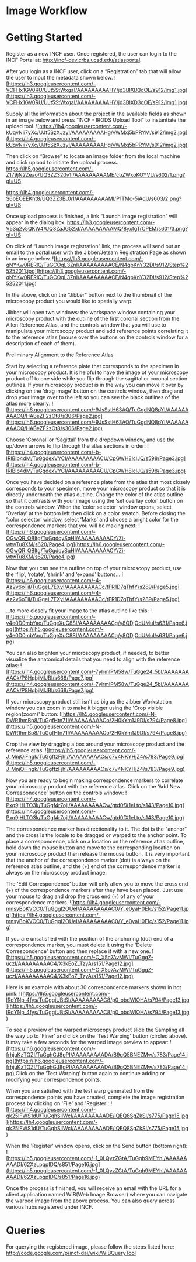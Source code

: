 # Image Workflow #

# Getting Started #

Register as a new INCF user. Once registered, the user can login to the INCF Portal at: http://incf-dev.crbs.ucsd.edu/atlasportal.

After you login as a INCF user, click on a “Registration” tab that will allow the user to input the metadata shown below.
![https://lh3.googleusercontent.com/-VCFHx1GV0RU/UJt5StWxgaI/AAAAAAAAAHY/jd3BlXD3dOE/s912/img1.jpg](https://lh3.googleusercontent.com/-VCFHx1GV0RU/UJt5StWxgaI/AAAAAAAAAHY/jd3BlXD3dOE/s912/img1.jpg)

Supply all the information about the project in the available fields as shown in an image below and press “INCF - IRODS Upload Tool” to instantiate the upload tool.
![https://lh4.googleusercontent.com/-kUqvNii7yXc/UJt5SzXJzyI/AAAAAAAAAHg/vWMxj5bPRYM/s912/img2.jpg](https://lh4.googleusercontent.com/-kUqvNii7yXc/UJt5SzXJzyI/AAAAAAAAAHg/vWMxj5bPRYM/s912/img2.jpg)

Then click on “Browse” to locate an image folder from the local machine and click upload to initiate the upload process.
https://lh5.googleusercontent.com/-Z179jN2Zeao/UQ3ZZ320v1I/AAAAAAAAAME/cbZWxoKOYVU/s602/1.png?gl=US

https://lh4.googleusercontent.com/-S6bEOEEKht8/UQ3ZZ3B_0rI/AAAAAAAAAMI/P1TMc-5iAqU/s603/2.png?gl=US

Once upload process is finished, a link “Launch image registration” will appear in the dialog box.
https://lh3.googleusercontent.com/-V53q2v5QKW4/UQ3ZaJG52xI/AAAAAAAAAMQ/8yxfgTrCPEM/s601/3.png?gl=US


On click of “Launch image registration” link, the process will send out an email to the portal user with the Jibber/Jetsam Registration Page as shown  in an image below.
![https://lh3.googleusercontent.com/-qNYKw0RERlQ/TuGCOgL3ZnI/AAAAAAAAACE/N4qpKnY32DI/s912/Step%25252011.jpg](https://lh3.googleusercontent.com/-qNYKw0RERlQ/TuGCOgL3ZnI/AAAAAAAAACE/N4qpKnY32DI/s912/Step%25252011.jpg)

In the above, click on the "Jibber" button next to the thumbnail of the microscopy product you would like to spatially warp:

Jibber will open two windows: the workspace window containing your microscopy product with the outline of the first coronal section from the Allen Reference Atlas, and the controls window that you will use to manipulate your microscopy product and add reference points correlating it to the reference atlas (mouse over the buttons on the controls window for a description of each of them).

Preliminary Alignment to the Reference Atlas

Start by selecting a reference plate that corresponds to the specimen in your microscopy product. It is helpful to have the image of your microscopy product off to one side while you flip through the sagittal or coronal section outlines. If your microscopy product is in the way you can move it over by clicking on the ‘drag image’ button on the controls window, then drag and drop your image over to the left so you can see the black outlines of the atlas more clearly:
![https://lh6.googleusercontent.com/-9JsSstH63AQ/TuGgdNQ8pYI/AAAAAAAAACQ/HABeZF2zOt8/s306/Page2.jpg](https://lh6.googleusercontent.com/-9JsSstH63AQ/TuGgdNQ8pYI/AAAAAAAAACQ/HABeZF2zOt8/s306/Page2.jpg)


Choose ‘Coronal’ or ‘Sagittal’ from the dropdown window, and use the up/down arrows to flip through the atlas sections in order:
![https://lh4.googleusercontent.com/-b-IRlBlb4dM/TuGgdexVYCI/AAAAAAAAACU/CpGWH8lclJQ/s598/Page3.jpg](https://lh4.googleusercontent.com/-b-IRlBlb4dM/TuGgdexVYCI/AAAAAAAAACU/CpGWH8lclJQ/s598/Page3.jpg)


Once you have decided on a reference plate from the atlas that most closely corresponds to your specimen, move your microscopy product so that it is directly underneath the atlas outline. Change the color of the atlas outline so that it contrasts with your image using the ‘set overlay color’ button on the controls window. When the ‘color selector’ window opens, select ‘Overlay’ at the bottom left then click on a color swatch. Before closing the ‘color selector’ window, select ‘Marks’ and choose a bright color for the correspondence markers that you will be making next:
![https://lh6.googleusercontent.com/-OGwQR_QBltg/TuGgdoySqHI/AAAAAAAAACY/Zi-wtwTu8XM/s620/Page4.jpg](https://lh6.googleusercontent.com/-OGwQR_QBltg/TuGgdoySqHI/AAAAAAAAACY/Zi-wtwTu8XM/s620/Page4.jpg)


Now that you can see the outline on top of your microscopy product, use the ‘flip’, ‘rotate’, ‘shrink’ and ‘expand’ buttons...
![https://lh6.googleusercontent.com/-4-Az2v6oTiI/TuGgeL7EXyI/AAAAAAAAACc/tFR1D7qThfY/s289/Page5.jpg](https://lh6.googleusercontent.com/-4-Az2v6oTiI/TuGgeL7EXyI/AAAAAAAAACc/tFR1D7qThfY/s289/Page5.jpg)


...to more closely fit your image to the atlas outline like this:
![https://lh5.googleusercontent.com/-y4e0D0mbYao/TuGgeXuC8SI/AAAAAAAAACg/y8QDjOdUMuI/s631/Page6.jpg](https://lh5.googleusercontent.com/-y4e0D0mbYao/TuGgeXuC8SI/AAAAAAAAACg/y8QDjOdUMuI/s631/Page6.jpg)


You can also brighten your microscopy product, if needed, to better visualize the anatomical details that you need to align with the reference atlas:
![https://lh4.googleusercontent.com/-7ylrmlPM58w/TuGge24_5bI/AAAAAAAAACk/P8HqbjMlJBI/s668/Page7.jpg](https://lh4.googleusercontent.com/-7ylrmlPM58w/TuGge24_5bI/AAAAAAAAACk/P8HqbjMlJBI/s668/Page7.jpg)


If your microscopy product still isn't as big as the Jibber Workstation window you can zoom in to make it bigger using the 'Crop visible region(zoom)' button:
![https://lh5.googleusercontent.com/-N-DWR1hmBp8/TuGgfHtn71I/AAAAAAAAACo/2H0kYm1J9DI/s794/Page8.jpg](https://lh5.googleusercontent.com/-N-DWR1hmBp8/TuGgfHtn71I/AAAAAAAAACo/2H0kYm1J9DI/s794/Page8.jpg)


Crop the view by dragging a box around your microscopy product and the reference atlas.
![https://lh5.googleusercontent.com/-J_MnjOiFhgk/TuGgftzFjhI/AAAAAAAAACs/c7v4NKYHjZ4/s783/Page9.jpg](https://lh5.googleusercontent.com/-J_MnjOiFhgk/TuGgftzFjhI/AAAAAAAAACs/c7v4NKYHjZ4/s783/Page9.jpg)


Now you are ready to begin making correspondence markers to correlate your microscopy product with the reference atlas. Click on the ‘Add New Correspondence’ button on the controls window:
![https://lh4.googleusercontent.com/-Pxq9jHLTO3k/TuGgf4r7ojI/AAAAAAAAACw/gtd0fX1eLto/s143/Page10.jpg](https://lh4.googleusercontent.com/-Pxq9jHLTO3k/TuGgf4r7ojI/AAAAAAAAACw/gtd0fX1eLto/s143/Page10.jpg)


The correspondence marker has directionality to it. The dot is the "anchor" and the cross is the locale to be dragged or warped to the anchor point. To place a correspondence, click on a location on the reference atlas outline, hold down the mouse button and move to the corresponding location on your microscopy product then release the mouse button. It is very important that the anchor of the correspondence marker (dot) is always on the reference atlas outline, and the (+) end of the correspondence marker is always on the microscopy product image.


The 'Edit Correspondence' button will only allow you to move the cross end (+) of the correspondence markers after they have been placed. Just use your mouse to drag and drop the cross end (+) of any of your correspondence markers.
![https://lh4.googleusercontent.com/-mnsyBoKVCC0/TuGggI2OUeI/AAAAAAAAAC0/Y_e0yaH0EIc/s152/Page11.jpg](https://lh4.googleusercontent.com/-mnsyBoKVCC0/TuGggI2OUeI/AAAAAAAAAC0/Y_e0yaH0EIc/s152/Page11.jpg)


If you are unsatisfied with the position of the anchoring (dot) end of a correspondence marker, you must delete it using the 'Delete Correspondence' button and then replace it with a new one.
![https://lh5.googleusercontent.com/-C_X5c7AvMWI/TuGggZ-uczI/AAAAAAAAAC4/X3kEoZ_TzyA/s151/Page12.jpg](https://lh5.googleusercontent.com/-C_X5c7AvMWI/TuGggZ-uczI/AAAAAAAAAC4/X3kEoZ_TzyA/s151/Page12.jpg)


Here is an example with about 30 correspondence markers shown in hot pink:
![https://lh5.googleusercontent.com/-IRdYNp_4fys/TuGggiUBtSI/AAAAAAAAAC8/p0_obdWlOHA/s794/Page13.jpg](https://lh5.googleusercontent.com/-IRdYNp_4fys/TuGggiUBtSI/AAAAAAAAAC8/p0_obdWlOHA/s794/Page13.jpg)


To see a preview of the warped microscopy product slide the Sampling all the way up to 'Finer' and click on the 'Test Warping' button (circled above). It may take a few seconds for the warped image preview to appear:
![https://lh6.googleusercontent.com/-frhjuKzTQZI/TuGghGJ8gPI/AAAAAAAAADA/B9gQ5BNEZMw/s783/Page14.jpg](https://lh6.googleusercontent.com/-frhjuKzTQZI/TuGghGJ8gPI/AAAAAAAAADA/B9gQ5BNEZMw/s783/Page14.jpg)
Click on the 'Test Warping' button again to continue adding or modifying your correspondence points.


When you are satisfied with the test warp generated from the correspondence points you have created, complete the image registration process by clicking on 'File' and 'Register':
![https://lh4.googleusercontent.com/-gk25lFWS1dU/TuGghSilWcI/AAAAAAAAADE/iQEQ8SgZkSI/s775/Page15.jpg](https://lh4.googleusercontent.com/-gk25lFWS1dU/TuGghSilWcI/AAAAAAAAADE/iQEQ8SgZkSI/s775/Page15.jpg)


When the 'Register' window opens, click on the Send button (bottom right):
![https://lh5.googleusercontent.com/-1_0LQyzZGtA/TuGgh9MEYhI/AAAAAAAAADI/62XzLpqpIDQ/s851/Page16.jpg](https://lh5.googleusercontent.com/-1_0LQyzZGtA/TuGgh9MEYhI/AAAAAAAAADI/62XzLpqpIDQ/s851/Page16.jpg)


Once the process is finished, you will receive an email with the URL for a client application named WIB(Web Image Browser) where you can navigate the warped image from the above process. You can also query across various hubs registered under INCF.


# Queries #
For querying the registered image, please follow the steps listed here:
http://code.google.com/p/incf-dai/wiki/WIBQueryTool